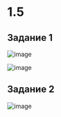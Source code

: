 # 1.5

## Задание 1

![image](https://github.com/user-attachments/assets/7510c08e-407b-4579-b3d8-76bc2c589de0)

![image](https://github.com/user-attachments/assets/b9360b22-9869-4837-8fba-af09891ac235)

## Задание 2



![image](https://github.com/user-attachments/assets/a1edb7ef-ff29-4bc5-9f44-a1f7eabfc661)
